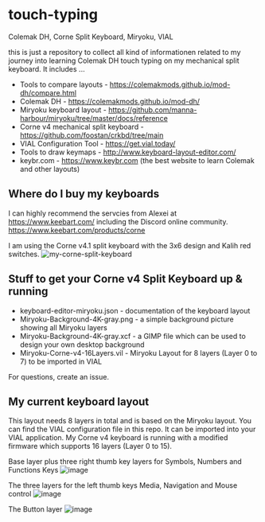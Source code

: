 # touch-typing
Colemak DH, Corne Split Keyboard, Miryoku, VIAL

this is just a repository to collect all kind of informationen related to my journey into learning Colemak DH touch typing on my mechanical split keyboard.
It includes ...

- Tools to compare layouts - https://colemakmods.github.io/mod-dh/compare.html
- Colemak DH - https://colemakmods.github.io/mod-dh/
- Miryoku keyboard layout - https://github.com/manna-harbour/miryoku/tree/master/docs/reference
- Corne v4 mechanical split keyboard - https://github.com/foostan/crkbd/tree/main
- VIAL Configuration Tool - https://get.vial.today/
- Tools to draw keymaps - http://www.keyboard-layout-editor.com/
- keybr.com - https://www.keybr.com (the best website to learn Colemak and other layouts)

## Where do I buy my keyboards
I can highly recommend the servcies from Alexei at https://www.keebart.com/ including the Discord online community.
https://www.keebart.com/products/corne

I am using the Corne v4.1 split keyboard with the 3x6 design and Kalih red switches.
![my-corne-split-keyboard](https://github.com/user-attachments/assets/35fc8540-4c90-4a21-b05c-017656646eac)

## Stuff to get your Corne v4 Split Keyboard up & running
- keyboard-editor-miryoku.json - documentation of the keyboard layout
- Miryoku-Background-4K-gray.png - a simple background picture showing all Miryoku layers
- Miryoku-Background-4K-gray.xcf - a GIMP file which can be used to design your own desktop background
- Miryoku-Corne-v4-16Layers.vil - Miryoku Layout for 8 layers (Layer 0 to 7) to be imported in VIAL

For questions, create an issue.

## My current keyboard layout
This layout needs 8 layers in total and is based on the Miryoku layout.
You can find the VIAL configuration file in this repo. It can be imported into your VIAL application.
My Corne v4 keyboard is running with a modified firmware which supports 16 layers (Layer 0 to 15).

Base layer plus three right thumb key layers for Symbols, Numbers and Functions Keys
![image](https://github.com/user-attachments/assets/2098bd50-fc17-4ac1-afc6-0d7aa6dd5561)

The three layers for the left thumb keys Media, Navigation and Mouse control
![image](https://github.com/user-attachments/assets/b176abb4-4355-42c5-a7eb-095efc3a6194)

The Button layer
![image](https://github.com/user-attachments/assets/bcbf85c0-dda1-4ae0-a91c-42ad911b7a04)



